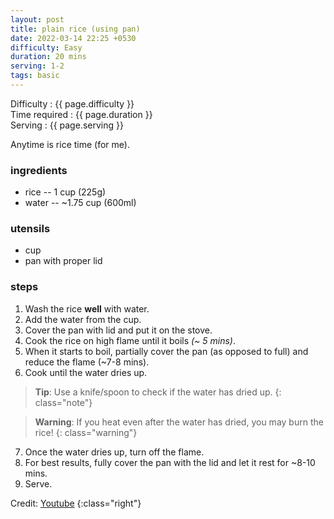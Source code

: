 ```yaml
---
layout: post
title: plain rice (using pan)
date: 2022-03-14 22:25 +0530
difficulty: Easy
duration: 20 mins
serving: 1-2
tags: basic
---
```


<div class="recipe-stats">
    <div>
        <i class="fa-solid fa-utensils"></i> Difficulty : <span class="yellow">{{ page.difficulty }}</span>
    </div>
    <div>
        <i class="fa-solid fa-clock"></i> Time required : <span class="yellow">{{ page.duration }}</span>
    </div>
    <div>
        <i class="fa-solid fa-user-group"></i> Serving : <span class="yellow">{{ page.serving }}</span>
    </div>
</div>

Anytime is rice time (for me).

### ingredients

* rice -- 1 cup (225g)
* water -- ~1.75 cup (600ml)

### utensils

* cup
* pan with proper lid

### steps

1. Wash the rice **well** with water.
2. Add the water from the cup.
3. Cover the pan with lid and put it on the stove.
4. Cook the rice on high flame until it boils *(~ 5 mins)*.
5. When it starts to boil, partially cover the pan (as opposed to full) and reduce the flame (~7-8 mins).
6. Cook until the water dries up.

> **Tip**: Use a knife/spoon to check if the water has dried up.
{: class="note"}

> **Warning**: If you heat even after the water has dried, you may burn the rice!
{: class="warning"}

7. Once the water dries up, turn off the flame.
8. For best results, fully cover the pan with the lid and let it rest for ~8-10 mins.
9. Serve.

Credit: [Youtube](https://www.youtube.com/watch?v=PXDBudkSkmg)
{:class="right"}